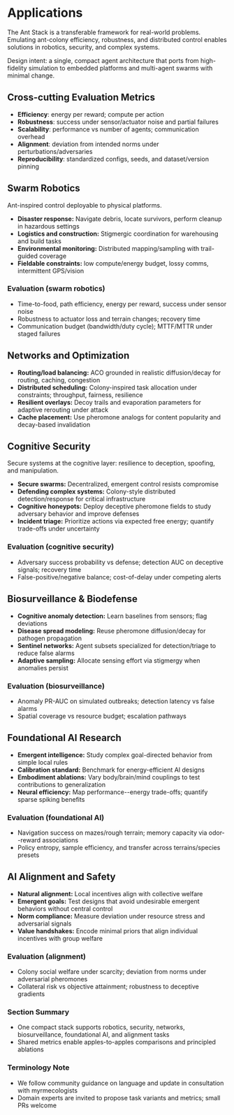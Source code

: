 # Applications

The Ant Stack is a transferable framework for real-world problems. Emulating ant-colony efficiency, robustness, and distributed control enables solutions in robotics, security, and complex systems.

Design intent: a single, compact agent architecture that ports from high-fidelity simulation to embedded platforms and multi-agent swarms with minimal change.

## Cross-cutting Evaluation Metrics

- **Efficiency**: energy per reward; compute per action
- **Robustness**: success under sensor/actuator noise and partial failures
- **Scalability**: performance vs number of agents; communication overhead
- **Alignment**: deviation from intended norms under perturbations/adversaries
- **Reproducibility**: standardized configs, seeds, and dataset/version pinning

## Swarm Robotics

Ant-inspired control deployable to physical platforms.

- **Disaster response:** Navigate debris, locate survivors, perform cleanup in hazardous settings
- **Logistics and construction:** Stigmergic coordination for warehousing and build tasks
- **Environmental monitoring:** Distributed mapping/sampling with trail-guided coverage
- **Fieldable constraints:** low compute/energy budget, lossy comms, intermittent GPS/vision

### Evaluation (swarm robotics)

- Time-to-food, path efficiency, energy per reward, success under sensor noise
- Robustness to actuator loss and terrain changes; recovery time
- Communication budget (bandwidth/duty cycle); MTTF/MTTR under staged failures

## Networks and Optimization

- **Routing/load balancing:** ACO grounded in realistic diffusion/decay for routing, caching, congestion
- **Distributed scheduling:** Colony-inspired task allocation under constraints; throughput, fairness, resilience
- **Resilient overlays:** Decoy trails and evaporation parameters for adaptive rerouting under attack
- **Cache placement:** Use pheromone analogs for content popularity and decay-based invalidation

## Cognitive Security

Secure systems at the cognitive layer: resilience to deception, spoofing, and manipulation.

- **Secure swarms:** Decentralized, emergent control resists compromise
- **Defending complex systems:** Colony-style distributed detection/response for critical infrastructure
- **Cognitive honeypots:** Deploy deceptive pheromone fields to study adversary behavior and improve defenses
- **Incident triage:** Prioritize actions via expected free energy; quantify trade-offs under uncertainty

### Evaluation (cognitive security)

- Adversary success probability vs defense; detection AUC on deceptive signals; recovery time
- False-positive/negative balance; cost-of-delay under competing alerts

## Biosurveillance & Biodefense

- **Cognitive anomaly detection:** Learn baselines from sensors; flag deviations
- **Disease spread modeling:** Reuse pheromone diffusion/decay for pathogen propagation
- **Sentinel networks:** Agent subsets specialized for detection/triage to reduce false alarms
- **Adaptive sampling:** Allocate sensing effort via stigmergy when anomalies persist

### Evaluation (biosurveillance)

- Anomaly PR-AUC on simulated outbreaks; detection latency vs false alarms
- Spatial coverage vs resource budget; escalation pathways

## Foundational AI Research

- **Emergent intelligence:** Study complex goal-directed behavior from simple local rules
- **Calibration standard:** Benchmark for energy-efficient AI designs
- **Embodiment ablations:** Vary body/brain/mind couplings to test contributions to generalization
- **Neural efficiency:** Map performance--energy trade-offs; quantify sparse spiking benefits

### Evaluation (foundational AI)

- Navigation success on mazes/rough terrain; memory capacity via odor--reward associations
- Policy entropy, sample efficiency, and transfer across terrains/species presets

## AI Alignment and Safety

- **Natural alignment:** Local incentives align with collective welfare
- **Emergent goals:** Test designs that avoid undesirable emergent behaviors without central control
- **Norm compliance:** Measure deviation under resource stress and adversarial signals
- **Value handshakes:** Encode minimal priors that align individual incentives with group welfare

### Evaluation (alignment)

- Colony social welfare under scarcity; deviation from norms under adversarial pheromones
- Collateral risk vs objective attainment; robustness to deceptive gradients

### Section Summary

- One compact stack supports robotics, security, networks, biosurveillance, foundational AI, and alignment tasks
- Shared metrics enable apples-to-apples comparisons and principled ablations

### Terminology Note

- We follow community guidance on language and update in consultation with myrmecologists
- Domain experts are invited to propose task variants and metrics; small PRs welcome
